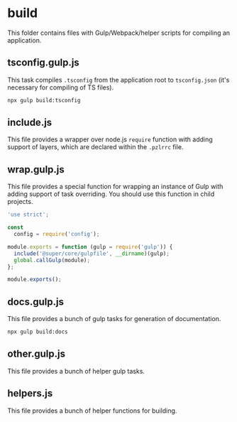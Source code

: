 # build

This folder contains files with Gulp/Webpack/helper scripts for compiling an application.

## tsconfig.gulp.js

This task compiles `.tsconfig` from the application root to `tsconfig.json` (it's necessary for compiling of TS files).

```bash
npx gulp build:tsconfig
```

## include.js

This file provides a wrapper over node.js `require` function with adding support of layers, which are declared within the `.pzlrrc` file.

## wrap.gulp.js

This file provides a special function for wrapping an instance of Gulp with adding support of task overriding.
You should use this function in child projects.

```js
'use strict';

const
  config = require('config');

module.exports = function (gulp = require('gulp')) {
  include('@super/core/gulpfile', __dirname)(gulp);
  global.callGulp(module);
};

module.exports();
```

## docs.gulp.js

This file provides a bunch of gulp tasks for generation of documentation.

```bash
npx gulp build:docs
```

## other.gulp.js

This file provides a bunch of helper gulp tasks.

## helpers.js

This file provides a bunch of helper functions for building.
